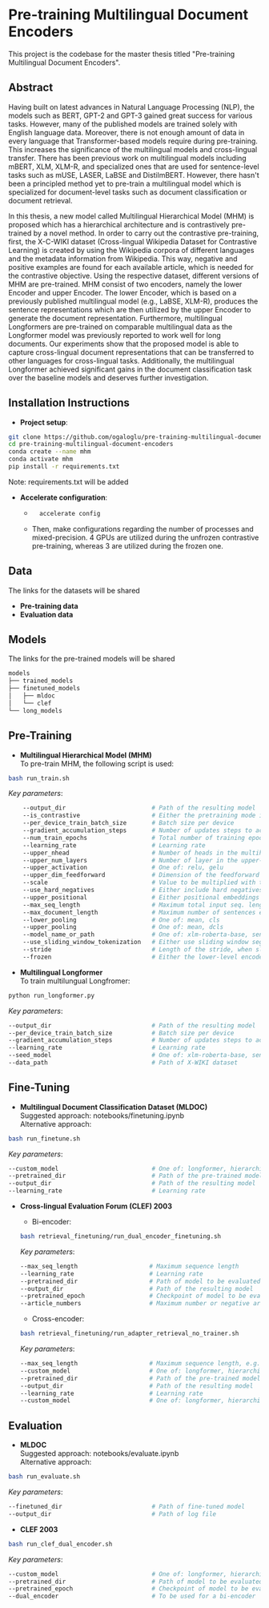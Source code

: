 # Pre-training Multilingual Document Encoders

This project is the codebase for the master thesis titled "Pre-training Multilingual Document Encoders".

## Abstract
Having built on latest advances in Natural Language Processing (NLP), the models such as BERT, GPT-2 and GPT-3 gained great success for various tasks. However, many of the published models are trained solely with English language data. Moreover, there is not enough amount of data in every language that Transformer-based models require during pre-training. This increases the significance of the multilingual models and cross-lingual transfer. There has been previous work on multilingual models including mBERT, XLM, XLM-R, and specialized ones that are used for sentence-level tasks such as mUSE, LASER, LaBSE and DistilmBERT. However, 
there hasn't been a principled method yet to pre-train a multilingual model which is specialized for document-level tasks such as document classification or document retrieval.

In this thesis, a new model called Multilingual Hierarchical Model (MHM) is proposed which has a hierarchical architecture and is contrastively pre-trained by a novel method.
In order to carry out the contrastive pre-training, first, the X-C-WIKI dataset (Cross-lingual Wikipedia Dataset for Contrastive Learning) is created by using the Wikipedia corpora of different languages and the metadata information from Wikipedia. This way, negative and positive examples are found for each available article, which is needed for the contrastive objective.
Using the respective dataset, different versions of MHM are pre-trained. MHM
consist of two encoders, namely the lower Encoder and upper Encoder. The lower Encoder, which is based on a previously published multilingual model (e.g., LaBSE, XLM-R), produces the sentence representations which are then utilized by the upper Encoder to generate the document representation.
Furthermore, multilingual Longformers are pre-trained on comparable multilingual data as the Longformer model was previously reported to work well for long documents.
Our experiments show that the proposed model is able to capture cross-lingual document representations that can be transferred to other languages for cross-lingual tasks. Additionally, the multilingual Longformer achieved significant gains in the document classification task over the baseline models and deserves further investigation. 

    

## Installation Instructions
* **Project setup**:
```bash
git clone https://github.com/ogaloglu/pre-training-multilingual-document-encoders.git
cd pre-training-multilingual-document-encoders
conda create --name mhm
conda activate mhm
pip install -r requirements.txt
```
Note: requirements.txt will be added

* **Accelerate configuration**:
    * ```bash
        accelerate config
        ```
    * Then, make configurations regarding the number of processes and mixed-precision. 4 GPUs are utilized during the unfrozen contrastive pre-training, whereas 3 are utilized during the frozen one.



## Data
The links for the datasets will be shared
* **Pre-training data**
* **Evaluation data**

## Models
The links for the pre-trained models will be shared

```bash
models
├── trained_models
├── finetuned_models
│   ├── mldoc
│   └── clef
└── long_models
```

## Pre-Training

* **Multilingual Hierarchical Model (MHM)** \
To pre-train MHM, the following script is used:
```bash
bash run_train.sh
```
*Key parameters*:
```bash
    --output_dir                        # Path of the resulting model
    --is_contrastive                    # Either the pretraining mode is contrastive or not
    --per_device_train_batch_size       # Batch size per device
    --gradient_accumulation_steps       # Number of updates steps to accumulate
    --num_train_epochs                  # Total number of training epochs
    --learning_rate                     # Learning rate
    --upper_nhead                       # Number of heads in the multiheadattention models of the upper-level encoder
    --upper_num_layers                  # Number of layer in the upper-level encoder
    --upper_activation                  # One of: relu, gelu
    --upper_dim_feedforward             # Dimension of the feedforward network model of the upper-level encoder
    --scale                             # Value to be multiplied with the output of similarity function
    --use_hard_negatives                # Either include hard negatives or not
    --upper_positional                  # Either positional embeddings are used for the upper encoder or not
    --max_seq_length                    # Maximum total input seq. length after tokenization
    --max_document_length               # Maximum number of sentences each document can have
    --lower_pooling                     # One of: mean, cls
    --upper_pooling                     # One of: mean, dcls
    --model_name_or_path                # One of: xlm-roberta-base, sentence-transformers/LaBSE
    --use_sliding_window_tokenization   # Either use sliding window segmentation or not
    --stride                            # Length of the stride, when sliding window approach is used
    --frozen                            # Either the lower-level encoder is frozen or not
```

* **Multilingual Longformer** \
To train multilungual Longfromer: 
```bash
python run_longformer.py
```
*Key parameters*:
```bash
--output_dir                            # Path of the resulting model
--per_device_train_batch_size           # Batch size per device
--gradient_accumulation_steps           # Number of updates steps to accumulate
--learning_rate                         # Learning rate
--seed_model                            # One of: xlm-roberta-base, sentence-transformers/LaBSE
--data_path                             # Path of X-WIKI dataset
```

## Fine-Tuning
* **Multilingual Document Classification Dataset (MLDOC)** \
Suggested approach: notebooks/finetuning.ipynb \
Alternative approach:
```bash
bash run_finetune.sh
```
*Key parameters*:
```bash
--custom_model                          # One of: longformer, hierarchical
--pretrained_dir                        # Path of the pre-trained model
--output_dir                            # Path of the resulting model
--learning_rate                         # Learning rate
```

* **Cross-lingual Evaluation Forum (CLEF) 2003**
    * Bi-encoder: 
    ```bash
    bash retrieval_finetuning/run_dual_encoder_finetuning.sh
    ```
    *Key parameters*:
    ```bash
    --max_seq_length                    # Maximum sequence length
    --learning_rate                     # Learning rate
    --pretrained_dir                    # Path of model to be evaluated
    --output_dir                        # Path of the resulting model
    --pretrained_epoch                  # Checkpoint of model to be evaluated
    --article_numbers   	            # Maximum number or negative articles that will be within a forward-pass (To fit in a GPU)
    ```

    * Cross-encoder:
    ```bash
    bash retrieval_finetuning/run_adapter_retrieval_no_trainer.sh
    ```
    *Key parameters*:
    ```bash
    --max_seq_length                    # Maximum sequence length, e.g. 128 for hierarchical model or 4096 for Longformer
    --custom_model                      # One of: longformer, hierarchical
    --pretrained_dir                    # Path of the pre-trained model
    --output_dir                        # Path of the resulting model
    --learning_rate                     # Learning rate
    --custom_model                      # One of: longformer, hierarchical
    ```


## Evaluation
* **MLDOC** \
Suggested approach: notebooks/evaluate.ipynb \
Alternative approach: 
```bash
bash run_evaluate.sh
```
*Key parameters*:
```bash
--finetuned_dir                         # Path of fine-tuned model
--output_dir                            # Path of log file
```
* **CLEF  2003**
```bash
bash run_clef_dual_encoder.sh
```
*Key parameters*:
```bash
--custom_model                          # One of: longformer, hierarchical
--pretrained_dir                        # Path of model to be evaluated
--pretrained_epoch                      # Checkpoint of model to be evaluated
--dual_encoder                          # To be used for a bi-encoder 
```